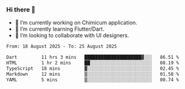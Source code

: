 ### Hi there 👋

<!--
**devcat37/devcat37** is a ✨ _special_ ✨ repository because its `README.md` (this file) appears on your GitHub profile.-->


- 🔭 I’m currently working on Chimicum application.
- 🌱 I’m currently learning Flutter/Dart.
- 👯 I’m looking to collaborate with UI designers.
<!-- - 🤔 I’m looking for help with ... -->

<!--START_SECTION:waka-->

```txt
From: 18 August 2025 - To: 25 August 2025

Dart         11 hrs 3 mins   █████████████████████▓░░░   86.51 %
HTML         1 hr 2 mins     ██░░░░░░░░░░░░░░░░░░░░░░░   08.19 %
TypeScript   18 mins         ▓░░░░░░░░░░░░░░░░░░░░░░░░   02.45 %
Markdown     12 mins         ▒░░░░░░░░░░░░░░░░░░░░░░░░   01.58 %
YAML         5 mins          ▒░░░░░░░░░░░░░░░░░░░░░░░░   00.74 %
```

<!--END_SECTION:waka-->
